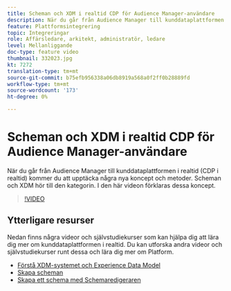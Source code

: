 ```yaml
---
title: Scheman och XDM i realtid CDP för Audience Manager-användare
description: När du går från Audience Manager till kunddataplattformen i realtid (CDP i realtid) kommer du att upptäcka några nya koncept och metoder. Scheman och XDM hör till den kategorin. I den här videon förklaras dessa koncept.
feature: Plattformsintegrering
topic: Integreringar
role: Affärsledare, arkitekt, administratör, ledare
level: Mellanliggande
doc-type: feature video
thumbnail: 332023.jpg
kt: 7272
translation-type: tm+mt
source-git-commit: b75efb956338a06db8919a568a0f2ff0b28889fd
workflow-type: tm+mt
source-wordcount: '173'
ht-degree: 0%

---
```



# Scheman och XDM i realtid CDP för Audience Manager-användare

När du går från Audience Manager till kunddataplattformen i realtid (CDP i realtid) kommer du att upptäcka några nya koncept och metoder. Scheman och XDM hör till den kategorin. I den här videon förklaras dessa koncept.

>[!VIDEO](https://video.tv.adobe.com/v/332023/?quality=12&learn=on)

## Ytterligare resurser

Nedan finns några videor och självstudiekurser som kan hjälpa dig att lära dig mer om kunddataplattformen i realtid. Du kan utforska andra videor och självstudiekurser runt dessa och lära dig mer om Platform.

* [Förstå XDM-systemet och Experience Data Model](https://experienceleague.adobe.com/docs/platform-learn/tutorials/schemas/understanding-the-xdm-system-and-experience-data-model.html)
* [Skapa scheman](https://experienceleague.adobe.com/docs/platform-learn/tutorials/schemas/create-your-first-schema-with-out-of-the-box-components.html)
* [Skapa ett schema med Schemaredigeraren](https://experienceleague.adobe.com/docs/experience-platform/xdm/tutorials/create-schema-ui.html?lang=en#getting-started)
